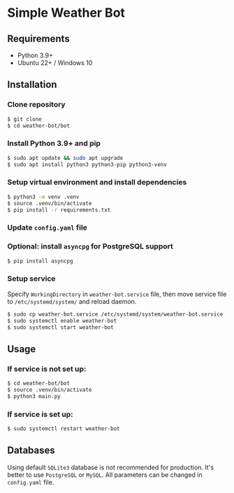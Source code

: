 # Simple Weather Bot

## Requirements
- Python 3.9+
- Ubuntu 22+ / Windows 10

## Installation
### Clone repository
```bash
$ git clone
$ cd weather-bot/bot
```

### Install Python 3.9+ and pip
```bash
$ sudo apt update && sudo apt upgrade
$ sudo apt install python3 python3-pip python3-venv
```

### Setup virtual environment and install dependencies
```bash
$ python3 -m venv .venv
$ source .venv/bin/activate
$ pip install -r requirements.txt
```

### Update `config.yaml` file

### Optional: install `asyncpg` for PostgreSQL support
```bash
$ pip install asyncpg
```

### Setup service
Specify `WorkingDirectory` in `weather-bot.service` file, then move service file to `/etc/systemd/system/` and reload daemon.
```bash
$ sudo cp weather-bot.service /etc/systemd/system/weather-bot.service
$ sudo systemctl enable weather-bot
$ sudo systemctl start weather-bot
```

## Usage
### If service is not set up:
```bash
$ cd weather-bot/bot
$ source .venv/bin/activate
$ python3 main.py
```
### If service is set up:
```bash
$ sudo systemctl restart weather-bot
```

## Databases
Using default `SQLite3` database is not recommended for production. It's better to use `PostgreSQL` or `MySQL`. All parameters can be changed in `config.yaml` file.
